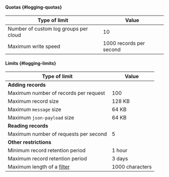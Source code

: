#### Quotas {#logging-quotas}

| Type of limit | Value |
| ----- | ----- |
| Number of custom log groups per cloud | 10 |
| Maximum write speed | 1000 records per second |

#### Limits {#logging-limits}

| Type of limit | Value |
| ----- | ----- |
| **Adding records** |
| Maximum number of records per request | 100 |
| Maximum record size | 128 KB |
| Maximum `message` size | 64 KB |
| Maximum `json-payload` size | 64 KB |
| **Reading records** |
| Maximum number of requests per second | 5 |
| **Other restrictions** |
| Minimum record retention period | 1 hour |
| Maximum record retention period | 3 days |
| Maximum length of a [filter](../../logging/concepts/filter.md#how-to) | 1000 characters |
